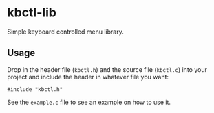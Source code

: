# kbctl-lib
Simple keyboard controlled menu library.

## Usage
Drop in the header file (`kbctl.h`) and the source file (`kbctl.c`) into your project and include the header in whatever file you want:
```
#include "kbctl.h"
```

See the `example.c` file to see an example on how to use it.